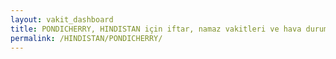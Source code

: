 ```yaml
---
layout: vakit_dashboard
title: PONDICHERRY, HINDISTAN için iftar, namaz vakitleri ve hava durumu - ilçe/eyalet seç
permalink: /HINDISTAN/PONDICHERRY/
---
```


<script type="text/javascript">
  var GLOBAL_COUNTRY = 'HINDISTAN';
  var GLOBAL_CITY = 'PONDICHERRY';
  var GLOBAL_STATE = '';
  var lat = 72;
  var lon = 21;
</script>
